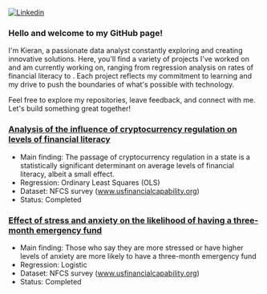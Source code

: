 [![Linkedin](https://img.shields.io/badge/-LinkedIn-blue?style=flat&logo=Linkedin&logoColor=white)](https://www.linkedin.com/in/kieran-yuen/)

### Hello and welcome to my GitHub page!

I'm Kieran, a passionate data analyst constantly exploring and creating innovative solutions. Here, you'll find a variety of projects I've worked on and am currently working on, ranging from regression analysis on rates of financial literacy to . Each project reflects my commitment to learning and my drive to push the boundaries of what's possible with technology.

Feel free to explore my repositories, leave feedback, and connect with me. Let's build something great together!

### [Analysis of the influence of cryptocurrency regulation on levels of financial literacy](https://github.com/kieran168/Financial_Literacy-AND-Crypto_Currencies)
- Main finding: The passage of cryptocurrency regulation in a state is a statistically significant determinant on average levels of financial literacy, albeit a small effect.
- Regression: Ordinary Least Squares (OLS) 
- Dataset: NFCS survey (www.usfinancialcapability.org)
- Status: Completed

### [Effect of stress and anxiety on the likelihood of having a three-month emergency fund](https://github.com/kieran168/Psychological-effects-on-Emergency-Savings)
-	Main finding: Those who say they are more stressed or have higher levels of anxiety are more likely to have a three-month emergency fund
-	Regression: Logistic
-	Dataset: NFCS survey (www.usfinancialcapability.org)
-	Status: Completed

